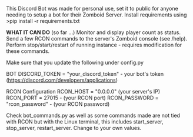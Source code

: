 This Discord Bot was made for personal use, set it to public for anyone needing to setup a bot for their Zomboid Server.
Install requirements using >pip install -r requirements.txt

**WHAT IT CAN DO** (so far ...)
Monitor and display player count as status.
Send a few RCON commands to the server's Zomboid console (see /help). 
Perform stop/start/restart of running instance - requires modification for these commands. 

Make sure that you update the following under config.py

BOT
DISCORD_TOKEN = "your_discord_token" - your bot's token (https://discord.com/developers/applications)

RCON Configuration
RCON_HOST = "0.0.0.0" (your server's IP)
RCON_PORT = 27015 - (your RCON port)
RCON_PASSWORD = "rcon_password" - (your RCON password)

Check bot_commands.py as well as some commands made are not tied with RCON but with the Linux terminal, this includes start_server, stop_server, restart_server. Change to your own values.
